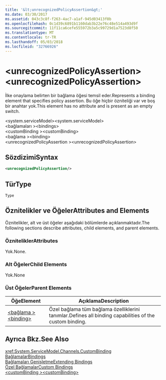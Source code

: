 ```yaml
---
title: '&lt;unrecognizedPolicyAssertion&gt;'
ms.date: 03/30/2017
ms.assetid: 043c3c8f-f263-4ac7-a1af-945d03413f0b
ms.openlocfilehash: 0c1d39c6891b1160dab3b22e76c48e514a493d9f
ms.sourcegitcommit: 11f11ca6cefe555972b3a5c99729d1a7523d8f50
ms.translationtype: MT
ms.contentlocale: tr-TR
ms.lasthandoff: 05/03/2018
ms.locfileid: "32766926"
---
```

# <a name="ltunrecognizedpolicyassertiongt"></a><span data-ttu-id="ab0f4-102">&lt;unrecognizedPolicyAssertion&gt;</span><span class="sxs-lookup"><span data-stu-id="ab0f4-102">&lt;unrecognizedPolicyAssertion&gt;</span></span>
<span data-ttu-id="ab0f4-103">İlke onaylama belirten bir bağlama öğesi temsil eder.</span><span class="sxs-lookup"><span data-stu-id="ab0f4-103">Represents a binding element that specifies policy assertion.</span></span> <span data-ttu-id="ab0f4-104">Bu öğe hiçbir özniteliği var ve boş bir anahtar yok.</span><span class="sxs-lookup"><span data-stu-id="ab0f4-104">This element has no attribute and is present as an empty switch.</span></span>  
  
 <span data-ttu-id="ab0f4-105">\<system.serviceModel></span><span class="sxs-lookup"><span data-stu-id="ab0f4-105">\<system.serviceModel></span></span>  
<span data-ttu-id="ab0f4-106">\<bağlamaları ></span><span class="sxs-lookup"><span data-stu-id="ab0f4-106">\<bindings></span></span>  
<span data-ttu-id="ab0f4-107">\<customBinding ></span><span class="sxs-lookup"><span data-stu-id="ab0f4-107">\<customBinding></span></span>  
<span data-ttu-id="ab0f4-108">\<bağlama ></span><span class="sxs-lookup"><span data-stu-id="ab0f4-108">\<binding></span></span>  
<span data-ttu-id="ab0f4-109">\<unrecognizedPolicyAssertion ></span><span class="sxs-lookup"><span data-stu-id="ab0f4-109">\<unrecognizedPolicyAssertion></span></span>  
  
## <a name="syntax"></a><span data-ttu-id="ab0f4-110">Sözdizimi</span><span class="sxs-lookup"><span data-stu-id="ab0f4-110">Syntax</span></span>  
  
```xml  
<unrecognizedPolicyAssertion/>  
```  
  
## <a name="type"></a><span data-ttu-id="ab0f4-111">Tür</span><span class="sxs-lookup"><span data-stu-id="ab0f4-111">Type</span></span>  
 `Type`  
  
## <a name="attributes-and-elements"></a><span data-ttu-id="ab0f4-112">Öznitelikler ve Öğeler</span><span class="sxs-lookup"><span data-stu-id="ab0f4-112">Attributes and Elements</span></span>  
 <span data-ttu-id="ab0f4-113">Öznitelikler, alt ve üst öğeler aşağıdaki bölümlerde açıklanmaktadır.</span><span class="sxs-lookup"><span data-stu-id="ab0f4-113">The following sections describe attributes, child elements, and parent elements.</span></span>  
  
### <a name="attributes"></a><span data-ttu-id="ab0f4-114">Öznitelikler</span><span class="sxs-lookup"><span data-stu-id="ab0f4-114">Attributes</span></span>  
 <span data-ttu-id="ab0f4-115">Yok.</span><span class="sxs-lookup"><span data-stu-id="ab0f4-115">None.</span></span>  
  
### <a name="child-elements"></a><span data-ttu-id="ab0f4-116">Alt Öğeler</span><span class="sxs-lookup"><span data-stu-id="ab0f4-116">Child Elements</span></span>  
 <span data-ttu-id="ab0f4-117">Yok.</span><span class="sxs-lookup"><span data-stu-id="ab0f4-117">None</span></span>  
  
### <a name="parent-elements"></a><span data-ttu-id="ab0f4-118">Üst Öğeler</span><span class="sxs-lookup"><span data-stu-id="ab0f4-118">Parent Elements</span></span>  
  
|<span data-ttu-id="ab0f4-119">Öğe</span><span class="sxs-lookup"><span data-stu-id="ab0f4-119">Element</span></span>|<span data-ttu-id="ab0f4-120">Açıklama</span><span class="sxs-lookup"><span data-stu-id="ab0f4-120">Description</span></span>|  
|-------------|-----------------|  
|[<span data-ttu-id="ab0f4-121">\<bağlama ></span><span class="sxs-lookup"><span data-stu-id="ab0f4-121">\<binding></span></span>](../../../../../docs/framework/misc/binding.md)|<span data-ttu-id="ab0f4-122">Özel bağlama tüm bağlama özelliklerini tanımlar.</span><span class="sxs-lookup"><span data-stu-id="ab0f4-122">Defines all binding capabilities of the custom binding.</span></span>|  
  
## <a name="see-also"></a><span data-ttu-id="ab0f4-123">Ayrıca Bkz.</span><span class="sxs-lookup"><span data-stu-id="ab0f4-123">See Also</span></span>  
 <xref:System.ServiceModel.Channels.CustomBinding>  
 [<span data-ttu-id="ab0f4-124">Bağlamalar</span><span class="sxs-lookup"><span data-stu-id="ab0f4-124">Bindings</span></span>](../../../../../docs/framework/wcf/bindings.md)  
 [<span data-ttu-id="ab0f4-125">Bağlamaları Genişletme</span><span class="sxs-lookup"><span data-stu-id="ab0f4-125">Extending Bindings</span></span>](../../../../../docs/framework/wcf/extending/extending-bindings.md)  
 [<span data-ttu-id="ab0f4-126">Özel Bağlamalar</span><span class="sxs-lookup"><span data-stu-id="ab0f4-126">Custom Bindings</span></span>](../../../../../docs/framework/wcf/extending/custom-bindings.md)  
 [<span data-ttu-id="ab0f4-127">\<customBinding ></span><span class="sxs-lookup"><span data-stu-id="ab0f4-127">\<customBinding></span></span>](../../../../../docs/framework/configure-apps/file-schema/wcf/custombinding.md)
